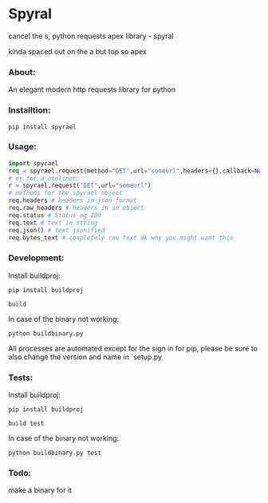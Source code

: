 # Spyral
cancel the s, python requests apex library - spyral


kinda spaced out on the a but top so apex


### About:
An elegant modern http requests library for python

### Installtion:
`pip install spyrael`

### Usage:
```python
import spyrael
req = spyrael.request(method="GET",url="someurl",headers={},callback=None,auth=None)
# or for a oneliner:
r = spyrael.request("GET",url="someurl")
# methods for the spyrael object
req.headers # headers in json format
req.raw_headers # headers in an object
req.status # Status eg 200
req.text # text in string
req.json() # text jsonified
req.bytes_text # completely raw text dk why you might want this
```


### Development:
Install buildproj:

`pip install buildproj`

`build`

In case of the binary not working:

`python buildbinary.py`

All processes are automated except for the sign in for pip, please be sure to also change the version and name in `setup.py

### Tests:
Install buildproj:

`pip install buildproj`

`build test`

In case of the binary not working:

`python buildbinary.py test`

### Todo:
make a binary for it

